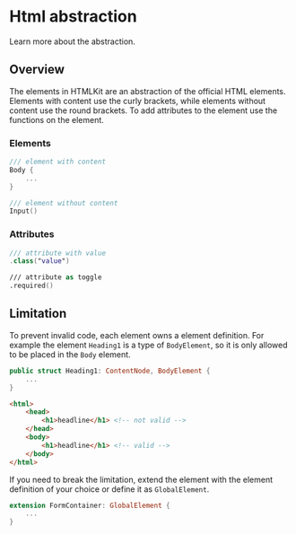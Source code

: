 # Html abstraction

Learn more about the abstraction.

## Overview

The elements in HTMLKit are an abstraction of the official HTML elements. Elements with content use the curly brackets, while elements without content use the round brackets. To add attributes to the element use the functions on the element.

### Elements

```swift
/// element with content
Body {
    ...
}

/// element without content
Input()
```

### Attributes

```swift
/// attribute with value
.class("value")

/// attribute as toggle
.required()
```

## Limitation

To prevent invalid code, each element owns a element definition. For example the element `Heading1` is a type of `BodyElement`, so it is only allowed to be placed in the `Body` element.

```swift
public struct Heading1: ContentNode, BodyElement {
    ...
}
```

```html
<html>
    <head>
        <h1>headline</h1> <!-- not valid -->
    </head>
    <body>
        <h1>headline</h1> <!-- valid -->
    </body>
</html>
```

If you need to break the limitation, extend the element with the element definition of your choice or define it as `GlobalElement`.

```swift
extension FormContainer: GlobalElement {
    ...
}
```
